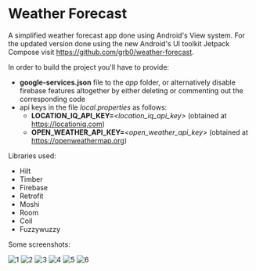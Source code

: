 # Weather Forecast

A simplified weather forecast app done using Android's View system. For the updated version done using the new Android's UI toolkit Jetpack Compose visit 
https://github.com/grb0/weather-forecast.

In order to build the project you'll have to provide:
* **google-services.json** file to the *app* folder, or alternatively disable firebase features altogether by either deleting or commenting out the corresponding code
* api keys in the file *local.properties* as follows:
    * **LOCATION_IQ_API_KEY=***<location_iq_api_key>* (obtained at https://locationiq.com)
    * **OPEN_WEATHER_API_KEY=***<open_weather_api_key>* (obtained at https://openweathermap.org)
    
Libraries used:
* Hilt
* Timber
* Firebase
* Retrofit
* Moshi
* Room
* Coil
* Fuzzywuzzy

Some screenshots:

![1](./screenshots/1.png)
![2](./screenshots/2.png)
![3](./screenshots/3.png)
![4](./screenshots/4.png)
![5](./screenshots/5.png)
![6](./screenshots/6.png)
